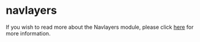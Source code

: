 # navlayers

If you wish to read more about the Navlayers module, please click [here](https://mitreattack-python.readthedocs.io/en/126-docs-add-section-to-docs-for-accessing-stix/navlayers.html) for more information.